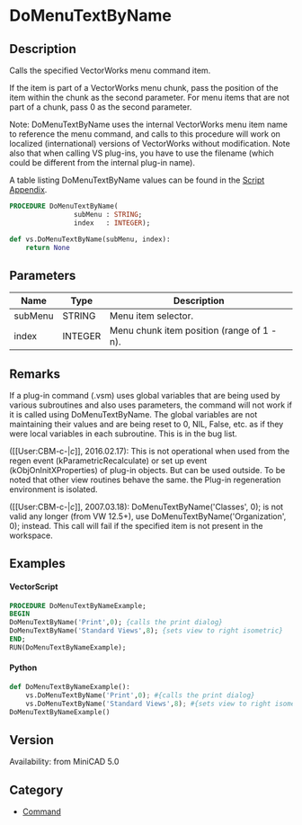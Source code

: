 # DoMenuTextByName

## Description
Calls the specified VectorWorks menu command item.

If the item is part of a VectorWorks menu chunk, pass the position of the item within the chunk as the second parameter. For menu items that are not part of a chunk, pass 0 as the second parameter.

Note: DoMenuTextByName uses the internal VectorWorks menu item name to reference the menu command, and calls to this procedure will work on localized (international) versions of VectorWorks without modification. Note also that when calling VS plug-ins, you have to use the filename (which could be different from the internal plug-in name).

A table listing DoMenuTextByName values can be found in the [Script Appendix](../Appendix/pages/Appendix%20H%20-%20DoMenuTextByName%20Constants.md).

```pascal
PROCEDURE DoMenuTextByName(
				subMenu : STRING;
				index   : INTEGER);
```

```python
def vs.DoMenuTextByName(subMenu, index):
    return None
```

## Parameters
|Name|Type|Description|
|---|---|---|
|subMenu|STRING|Menu item  selector.|
|index|INTEGER|Menu chunk item position (range of 1 -  n).|

## Remarks
If a plug-in command (.vsm) uses global variables that are being used by various subroutines and also uses parameters, the command will not work if it is called using DoMenuTextByName. The global variables are not maintaining their values and are being reset to 0, NIL, False, etc. as if they were local variables in each subroutine. This is in the bug list.

([[User:CBM-c-|_c_]], 2016.02.17): This is not operational when used from the regen event (kParametricRecalculate) or set up event (kObjOnInitXProperties) of plug-in objects. But can be used outside. To be noted that other view routines behave the same. the Plug-in regeneration environment is isolated.

([[User:CBM-c-|_c_]], 2007.03.18): DoMenuTextByName('Classes', 0); is not valid any longer (from VW 12.5+),
use DoMenuTextByName('Organization', 0); instead. This call will fail if the specified item is not present in the workspace.

## Examples
#### VectorScript ####
```pascal
PROCEDURE DoMenuTextByNameExample;
BEGIN
DoMenuTextByName('Print',0); {calls the print dialog}
DoMenuTextByName('Standard Views',8); {sets view to right isometric}
END;
RUN(DoMenuTextByNameExample);
```
#### Python ####
```python
def DoMenuTextByNameExample():
	vs.DoMenuTextByName('Print',0); #{calls the print dialog}
	vs.DoMenuTextByName('Standard Views',8); #{sets view to right isometric}
DoMenuTextByNameExample()
```

## Version
Availability: from MiniCAD 5.0

## Category
* [Command](../Categories/Command.md)
